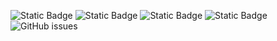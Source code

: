 ![Static Badge](https://img.shields.io/badge/blacklists-60-000000) ![Static Badge](https://img.shields.io/badge/blacklisted-2818582-cc0000) ![Static Badge](https://img.shields.io/badge/whitelisted-2249-00CC00) ![Static Badge](https://img.shields.io/badge/streaming_blacklist-28107-000000) ![GitHub issues](https://img.shields.io/github/issues/fabriziosalmi/blacklists)
